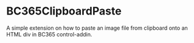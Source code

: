 # BC365ClipboardPaste
A simple extension on how to paste an image file from clipboard onto an HTML div in BC365 control-addin.
